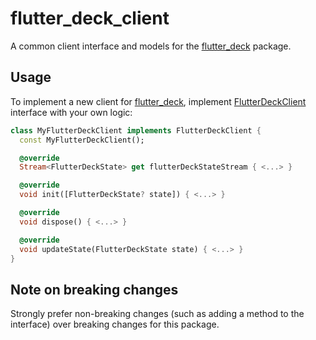 # flutter_deck_client

A common client interface and models for the [flutter_deck](https://pub.dev/packages/flutter_deck) package.

## Usage

To implement a new client for [flutter_deck](https://pub.dev/packages/flutter_deck), implement [FlutterDeckClient](https://github.com/mkobuolys/flutter_deck/tree/main/packages/flutter_deck_client/lib/src/flutter_deck_client.dart) interface with your own logic:

```dart
class MyFlutterDeckClient implements FlutterDeckClient {
  const MyFlutterDeckClient();

  @override
  Stream<FlutterDeckState> get flutterDeckStateStream { <...> }

  @override
  void init([FlutterDeckState? state]) { <...> }

  @override
  void dispose() { <...> }

  @override
  void updateState(FlutterDeckState state) { <...> }
}
```

## Note on breaking changes

Strongly prefer non-breaking changes (such as adding a method to the interface) over breaking changes for this package.
